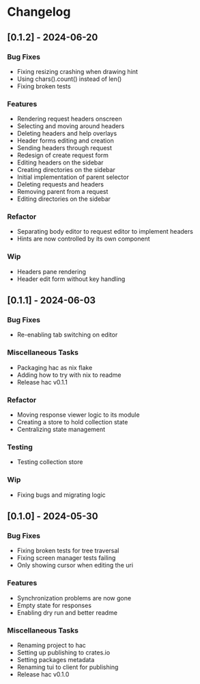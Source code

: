 # Changelog

## [0.1.2] - 2024-06-20

### Bug Fixes

- Fixing resizing crashing when drawing hint
- Using chars().count() instead of len()
- Fixing broken tests

### Features

- Rendering request headers onscreen
- Selecting and moving around headers
- Deleting headers and help overlays
- Header forms editing and creation
- Sending headers through request
- Redesign of create request form
- Editing headers on the sidebar
- Creating directories on the sidebar
- Initial implementation of parent selector
- Deleting requests and headers
- Removing parent from a request
- Editing directories on the sidebar

### Refactor

- Separating body editor to request editor to implement headers
- Hints are now controlled by its own component

### Wip

- Headers pane rendering
- Header edit form without key handling

## [0.1.1] - 2024-06-03

### Bug Fixes

- Re-enabling tab switching on editor

### Miscellaneous Tasks

- Packaging hac as nix flake
- Adding how to try with nix to readme
- Release hac v0.1.1

### Refactor

- Moving response viewer logic to its module
- Creating a store to hold collection state
- Centralizing state management

### Testing

- Testing collection store

### Wip

- Fixing bugs and migrating logic

## [0.1.0] - 2024-05-30

### Bug Fixes

- Fixing broken tests for tree traversal
- Fixing screen manager tests failing
- Only showing cursor when editing the uri

### Features

- Synchronization problems are now gone
- Empty state for responses
- Enabling dry run and better readme

### Miscellaneous Tasks

- Renaming project to hac
- Setting up publishing to crates.io
- Setting packages metadata
- Renaming tui to client for publishing
- Release hac v0.1.0


